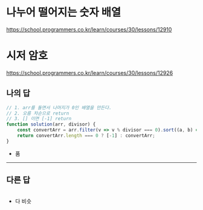 # 나누어 떨어지는 숫자 배열

https://school.programmers.co.kr/learn/courses/30/lessons/12910

# 시저 암호

https://school.programmers.co.kr/learn/courses/30/lessons/12926

## 나의 답

```js
// 1. arr를 돌면서 나머지가 0인 배열을 만든다.
// 2. 오름 차순으로 return
// 3. [] 이면 [-1] return
function solution(arr, divisor) {
    const convertArr = arr.filter(v => v % divisor === 0).sort((a, b) => a - b);
    return convertArr.length === 0 ? [-1] : convertArr;
}
```

- 품


---

## 다른 답

```js

```

- 다 비슷

